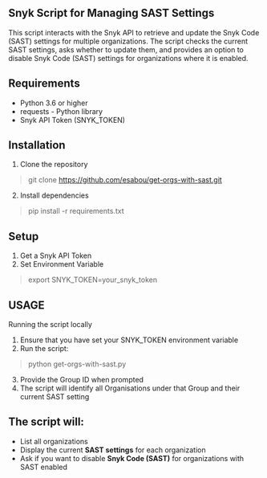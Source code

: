 ## Snyk Script for Managing SAST Settings
This script interacts with the Snyk API to retrieve and update the Snyk Code (SAST) settings for multiple organizations. The script checks the current SAST settings, asks whether to update them, and provides an option to disable Snyk Code (SAST) settings for organizations where it is enabled.

## Requirements
- Python 3.6 or higher
- requests - Python library
- Snyk API Token (SNYK_TOKEN)

## Installation
1. Clone the repository
> git clone https://github.com/esabou/get-orgs-with-sast.git

2. Install dependencies
> pip install -r requirements.txt

## Setup
1. Get a Snyk API Token
2. Set Environment Variable
> export SNYK_TOKEN=your_snyk_token

## USAGE
Running the script locally
1. Ensure that you have set your SNYK_TOKEN environment variable
2. Run the script:
> python get-orgs-with-sast.py
3. Provide the Group ID when prompted
4. The script will identify all Organisations under that Group and their current SAST setting

## The script will:

- List all organizations
- Display the current **SAST settings** for each organization
- Ask if you want to disable **Snyk Code (SAST)** for organizations with SAST enabled
